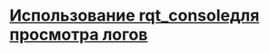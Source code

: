 # [Использование rqt_consoleдля просмотра логов](https://docs.ros.org/en/rolling/Tutorials/Beginner-CLI-Tools/Using-Rqt-Console/Using-Rqt-Console.html)
